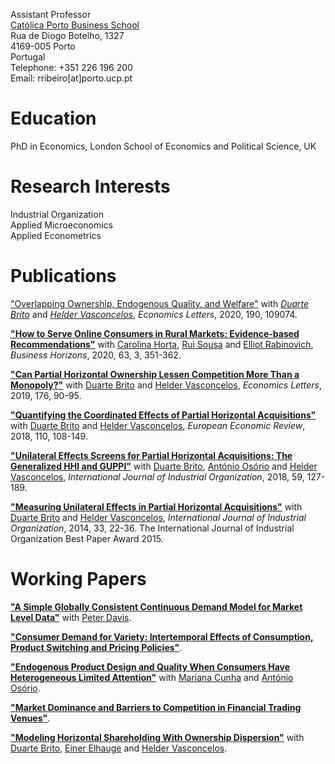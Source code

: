 Assistant Professor<br/>
[Católica Porto Business School](https://www.catolicabs.porto.ucp.pt/catolicabs-porto)<br/>
Rua de Diogo Botelho, 1327<br/>
4169-005 Porto<br/>
Portugal<br/>
Telephone: +351 226 196 200<br/>
Email: rribeiro[at]porto.ucp.pt<br/>

# Education<br/>
PhD in Economics, London School of Economics and Political Science, UK

# Research Interests<br/>
Industrial Organization<br/>
Applied Microeconomics<br/>
Applied Econometrics<br/>

# Publications<br/>
["Overlapping Ownership, Endogenous Quality, and Welfare"](https://doi.org/10.1016/j.econlet.2020.109074) with [*Duarte Brito*](http://www.cefage.uevora.pt/en/pessoas/membros_integrados/doutorados/brito_duarte_miguel_machado_carneiro_de) and [*Helder Vasconcelos*](https://www.fep.up.pt/docentes/hvasconcelos/), *Economics Letters*, 2020, 190, 109074.

[**"How to Serve Online Consumers in Rural Markets: Evidence-based Recommendations"**](https://doi.org/10.1016/j.bushor.2020.01.007) with [Carolina Horta](https://www.catolicabs.porto.ucp.pt/en/who-is/carolina-horta/1865), [Rui Sousa](https://rsousaedu.wordpress.com/) and [Elliot Rabinovich](https://wpcarey.asu.edu/people/profile/330867), *Business Horizons*, 2020, 63, 3, 351-362.

[**"Can Partial Horizontal Ownership Lessen Competition More Than a Monopoly?"**](https://doi.org/10.1016/j.econlet.2018.12.039) with [Duarte Brito](http://www.cefage.uevora.pt/en/pessoas/membros_integrados/doutorados/brito_duarte_miguel_machado_carneiro_de) and [Helder Vasconcelos](https://www.fep.up.pt/docentes/hvasconcelos/), *Economics Letters*, 2019, 176, 90-95. 

[**"Quantifying the Coordinated Effects of Partial Horizontal Acquisitions"**](https://doi.org/10.1016/j.euroecorev.2018.07.009) with [Duarte Brito](http://www.cefage.uevora.pt/en/pessoas/membros_integrados/doutorados/brito_duarte_miguel_machado_carneiro_de) and [Helder Vasconcelos](https://www.fep.up.pt/docentes/hvasconcelos/), *European Economic Review*, 2018, 110, 108-149. 

[**"Unilateral Effects Screens for Partial Horizontal Acquisitions: The Generalized HHI and GUPPI"**](https://doi.org/10.1016/j.ijindorg.2018.03.005) with [Duarte Brito](http://www.cefage.uevora.pt/en/pessoas/membros_integrados/doutorados/brito_duarte_miguel_machado_carneiro_de), [António Osório](http://gandalf.fee.urv.cat/professors/AntonioOsorio/index.html) and [Helder Vasconcelos](https://www.fep.up.pt/docentes/hvasconcelos/), *International Journal of Industrial Organization*, 2018, 59, 127-189.

[**"Measuring Unilateral Effects in Partial Horizontal Acquisitions"**](https://doi.org/10.1016/j.ijindorg.2013.12.003) with [Duarte Brito](http://www.cefage.uevora.pt/en/pessoas/membros_integrados/doutorados/brito_duarte_miguel_machado_carneiro_de) and [Helder Vasconcelos](https://www.fep.up.pt/docentes/hvasconcelos/), *International Journal of Industrial Organization*, 2014, 33, 22-36. The International Journal of Industrial Organization Best Paper Award 2015.

# Working Papers<br/>
[**"A Simple Globally Consistent Continuous Demand Model for Market Level Data"**](https://papers.ssrn.com/sol3/papers.cfm?abstract_id=1690163) with [Peter Davis](https://www.cornerstone.com/Staff/Peter-Davis).

[**"Consumer Demand for Variety: Intertemporal Effects of Consumption, Product Switching and Pricing Policies"**](https://papers.ssrn.com/sol3/papers.cfm?abstract_id=1690144).

[**"Endogenous Product Design and Quality When Consumers Have Heterogeneous Limited Attention"**](https://papers.ssrn.com/sol3/papers.cfm?abstract_id=2860456) with [Mariana Cunha](https://www.catolicabs.porto.ucp.pt/en/who-is/mariana-alves-da-cunha/1638) and [António Osório](http://gandalf.fee.urv.cat/professors/AntonioOsorio/index.html).

[**"Market Dominance and Barriers to Competition in Financial Trading Venues"**](https://papers.ssrn.com/sol3/papers.cfm?abstract_id=1287443).

[**"Modeling Horizontal Shareholding With Ownership Dispersion"**](https://papers.ssrn.com/sol3/papers.cfm?abstract_id=3264113) with [Duarte Brito](http://www.cefage.uevora.pt/en/pessoas/membros_integrados/doutorados/brito_duarte_miguel_machado_carneiro_de), [Einer Elhauge](https://hls.harvard.edu/faculty/directory/10234/Elhauge) and [Helder Vasconcelos](https://www.fep.up.pt/docentes/hvasconcelos/).
